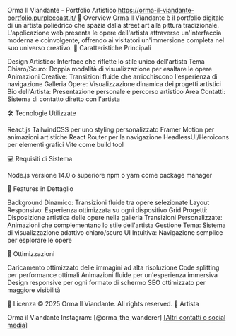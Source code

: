 Orma Il Viandante - Portfolio Artistico https://orma-il-viandante-portfolio.purplecoast.it/
🎨 Overview
Orma Il Viandante è il portfolio digitale di un artista poliedrico che spazia dalla street art alla pittura tradizionale. L'applicazione web presenta le opere dell'artista attraverso un'interfaccia moderna e coinvolgente, offrendo ai visitatori un'immersione completa nel suo universo creativo.
🚀 Caratteristiche Principali

Design Artistico: Interface che riflette lo stile unico dell'artista
Tema Chiaro/Scuro: Doppia modalità di visualizzazione per esaltare le opere
Animazioni Creative: Transizioni fluide che arricchiscono l'esperienza di navigazione
Galleria Opere: Visualizzazione dinamica dei progetti artistici
Bio dell'Artista: Presentazione personale e percorso artistico
Area Contatti: Sistema di contatto diretto con l'artista

🛠️ Tecnologie Utilizzate

React.js
TailwindCSS per uno styling personalizzato
Framer Motion per animazioni artistiche
React Router per la navigazione
HeadlessUI/Heroicons per elementi grafici
Vite come build tool

💻 Requisiti di Sistema

Node.js versione 14.0 o superiore
npm o yarn come package manager

🎨 Features in Dettaglio

Background Dinamico: Transizioni fluide tra opere selezionate
Layout Responsivo: Esperienza ottimizzata su ogni dispositivo
Grid Progetti: Disposizione artistica delle opere nella galleria
Transizioni Personalizzate: Animazioni che complementano lo stile dell'artista
Gestione Tema: Sistema di visualizzazione adattivo chiaro/scuro
UI Intuitiva: Navigazione semplice per esplorare le opere

📱 Ottimizzazioni

Caricamento ottimizzato delle immagini ad alta risoluzione
Code splitting per performance ottimali
Animazioni fluide per un'esperienza immersiva
Design responsive per ogni formato di schermo
SEO ottimizzato per maggiore visibilità


📄 Licenza
© 2025 Orma Il Viandante. All rights reserved.
👤 Artista

Orma il Viandante
Instagram: [@orma_the_wanderer]
[[Altri contatti o social media]](https://orma-il-viandante-portfolio.purplecoast.it/)
